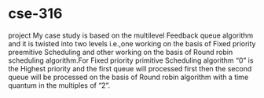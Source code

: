 # cse-316
project
My case study is based on the multilevel Feedback queue algorithm and it is twisted into two levels i.e.,one working on the basis of Fixed priority preemitive Scheduling and other working on the basis of Round robin scheduling algorithm.For Fixed priority primitive Scheduling algorithm “0” is
the Highest priority and the first queue will processed first then the second queue will be processed on the basis of Round robin algorithm with a time quantum in the multiples of “2”.
